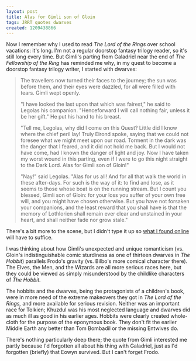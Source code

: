 ```yaml
---
layout: post
title: Alas for Gimli son of Gloin
tags: JRRT quotes dwarves
created: 1209438866
---
```

Now I remember why I used to read *The Lord of the Rings* over school vacations:  it's long.  I'm not a regular doorstop fantasy trilogy reader, so it's still long every time.  But Gimli's parting from Galadriel near the end of *The Fellowship of the Ring* has reminded me why, in my quest to become a doorstop fantasy trilogy writer, I started with dwarves:

>  The travellers now turned their faces to the journey; the sun was before them, and their eyes were dazzled, for all were filled with tears. Gimli wept openly.<!--break-->
>
> "I have looked the last upon that which was fairest," he said to Legolas his companion. "Henceforward I will call nothing fair, unless it be her gift." He put his hand to his breast.
>
> "Tell me, Legolas, why did I come on this Quest? Little did I know where the chief peril lay! Truly Elrond spoke, saying that we could not foresee what we might meet upon our road. Torment in the dark was the danger that I feared, and it did not hold me back. But I would not have come, had I known the danger of light and joy. Now I have taken my worst wound in this parting, even if I were to go this night straight to the Dark Lord. Alas for Gimli son of Gloin!"
>
> "Nay!" said Legolas. "Alas for us all! And for all that walk the world in these after-days. For such is the way of it: to find and lose, as it seems to those whose boat is on the running stream. But I count you blessed, Gimli son of Gloin: for your loss you suffer of your own free will, and you might have chosen otherwise. But you have not forsaken your companions, and the least reward that you shall have is that the memory of Lothlorien shall remain ever clear and unstained in your heart, and shall neither fade nor grow stale."

There's a bit more to the scene, but I didn't type it up so [what I found online](http://www.iment.com/maida/tv/lordoftherings/gimlilegolasquotes.htm) will have to suffice.

I was thinking about how Gimli's unexpected and unique romanticism (vs. Gloin's indistinguishable comic sturdiness as one of thirteen dwarves in *The Hobbit*) parallels Frodo's gravity (vs. Bilbo's more comical character there).  The Elves, the Men, and the Wizards are all more serious races here, but they could be viewed as simply misunderstood by the childlike characters of *The Hobbit.*

The hobbits and the dwarves, being the protagonists of a children's book, were in more need of the extreme makeovers they got in *The Lord of the Rings,* and more available for serious revision.  Neither was an important race for Tolkien;  Khuzdul was his most neglected language and dwarves did as much ill as good in his earlier ages.  Hobbits were clearly created whole-cloth for the purpose of the eponymous book.  They don't fit the earlier Middle Earth any better than Tom Bombadil or the missing Entwives do.

There's nothing particularly deep there; the quote from Gimli interested me partly because I'd forgotten all about his thing with Galadriel, just as I'd forgotten (briefly) that Eowyn survived.  But I can't forget Frodo.
